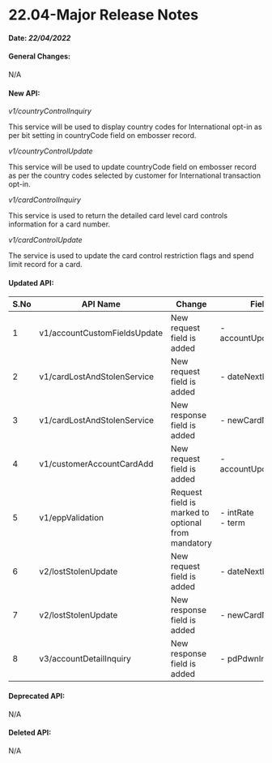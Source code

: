 22.04-Major Release Notes
=========================
#### Date: *22/04/2022*

#### General Changes:

N/A

#### New API:   

*v1/countryControlInquiry*

This service will be used to display country codes for International opt-in as per bit setting in countryCode field on embosser record.

*v1/countryControlUpdate*

This service will be used to update countryCode field on embosser record as per the country codes selected by customer for International transaction opt-in.

*v1/cardControlInquiry*

This service is used to return the detailed card level card controls information for a card number.

*v1/cardControlUpdate*

The service is used to update the card control restriction flags and spend limit record for a card.

#### Updated API:   

| S.No   | API Name                     | Change                                             | Fields                   |
|--------|------------------------------|----------------------------------------------------|--------------------------|
| 1      | v1/accountCustomFieldsUpdate | New request field is added                         | -   accountUpdateSwitch  |
| 2      | v1/cardLostAndStolenService  | New request field is added                         | -   dateNextExpr         |
| 3      | v1/cardLostAndStolenService  | New response field is added                        | -   newCardNbr           |
| 4      | v1/customerAccountCardAdd    | New request field is added                         | -   accountUpdateSwitch  |
| 5      | v1/eppValidation             | Request field is marked to optional from mandatory | -   intRate<br/>-   term |
| 6      | v2/lostStolenUpdate          | New request field is added                         | -   dateNextExpr         |
| 7      | v2/lostStolenUpdate          | New response field is added                        | -   newCardNbr           |
| 8      | v3/accountDetailInquiry      | New response field is added                        | -   pdPdwnInitBal        |

#### Deprecated   API:

N/A

#### Deleted API:   

N/A